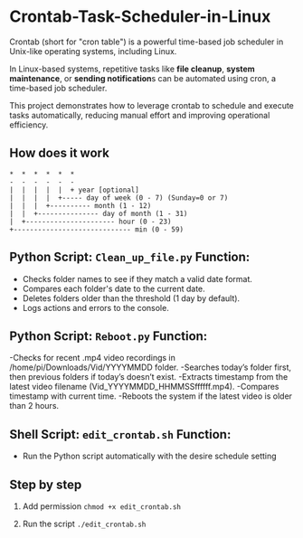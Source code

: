 # Crontab-Task-Scheduler-in-Linux
Crontab (short for "cron table") is a powerful time-based job scheduler in Unix-like operating systems, including Linux. 

In Linux-based systems, repetitive tasks like **file cleanup**, **system maintenance**, or **sending notification**s can be automated using cron, a time-based job scheduler. 

This project demonstrates how to leverage crontab to schedule and execute tasks automatically, reducing manual effort and improving operational efficiency.

## How does it work
```
*  *  *  *  *  *
-  -  -  -  -  -
|  |  |  |  |  + year [optional]
|  |  |  |  +----- day of week (0 - 7) (Sunday=0 or 7)
|  |  |  +---------- month (1 - 12)
|  |  +--------------- day of month (1 - 31)
|  +---------------------- hour (0 - 23)
+----------------------------- min (0 - 59)
```
## Python Script: `Clean_up_file.py` Function:

- Checks folder names to see if they match a valid date format.
- Compares each folder's date to the current date.
- Deletes folders older than the threshold (1 day by default).
- Logs actions and errors to the console.

## Python Script: `Reboot.py` Function:

-Checks for recent .mp4 video recordings in /home/pi/Downloads/Vid/YYYYMMDD folder.
-Searches today’s folder first, then previous folders if today’s doesn’t exist.
-Extracts timestamp from the latest video filename (Vid_YYYYMMDD_HHMMSSffffff.mp4).
-Compares timestamp with current time.
-Reboots the system if the latest video is older than 2 hours.

## Shell Script: `edit_crontab.sh` Function:

- Run the Python script automatically with the desire schedule setting

 ## Step by step
 1. Add permission 
`chmod +x edit_crontab.sh`

2. Run the script
`./edit_crontab.sh`


